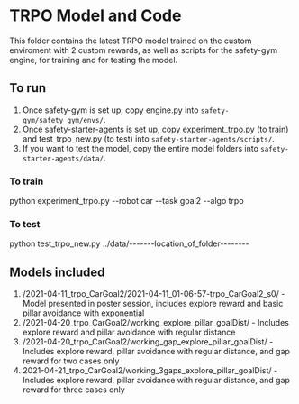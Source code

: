 # TRPO Model and Code
This folder contains the latest TRPO model trained on the custom enviroment with 2 custom rewards, as well as scripts for the safety-gym engine, for training and for testing the model.

## To run
1) Once safety-gym is set up, copy engine.py into `safety-gym/safety_gym/envs/`.
2) Once safety-starter-agents is set up, copy experiment_trpo.py (to train) and test_trpo_new.py (to test) into `safety-starter-agents/scripts/`.
3) If you want to test the model, copy the entire model folders into `safety-starter-agents/data/`.

### To train
python experiment_trpo.py --robot car --task goal2 --algo trpo

### To test
python test_trpo_new.py ../data/-------location_of_folder--------

## Models included
1) /2021-04-11_trpo_CarGoal2/2021-04-11_01-06-57-trpo_CarGoal2_s0/ - Model presented in poster session, includes explore reward and basic pillar avoidance with exponential
2) /2021-04-20_trpo_CarGoal2/working_explore_pillar_goalDist/ - Includes explore reward and pillar avoidance with regular distance
3) /2021-04-20_trpo_CarGoal2/working_gap_explore_pillar_goalDist/ - Includes explore reward, pillar avoidance with regular distance, and gap reward for two cases only
4) 2021-04-21_trpo_CarGoal2/working_3gaps_explore_pillar_goalDist/ - Includes explore reward, pillar avoidance with regular distance, and gap reward for three cases only
